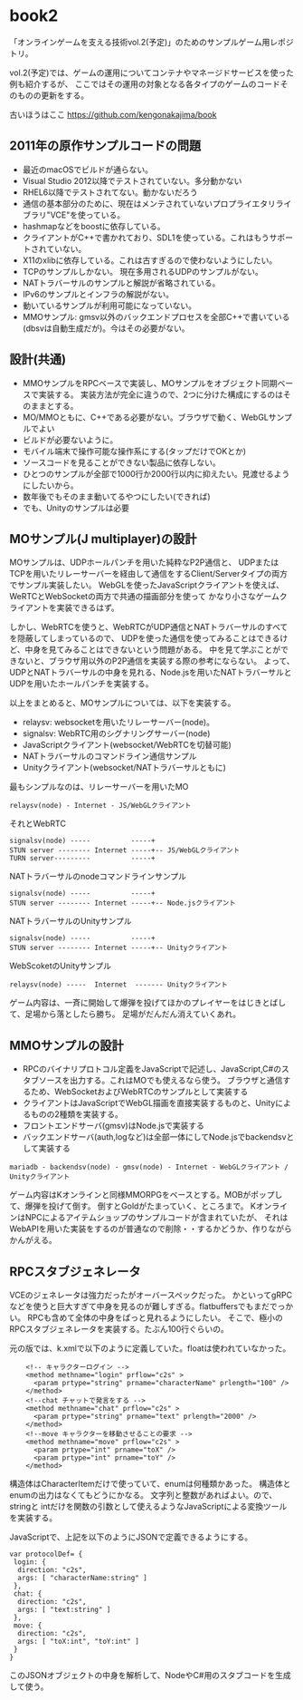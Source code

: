 # book2

「オンラインゲームを支える技術vol.2(予定)」のためのサンプルゲーム用レポジトリ。

vol.2(予定)では、ゲームの運用についてコンテナやマネージドサービスを使った例も紹介するが、
ここではその運用の対象となる各タイプのゲームのコードそのものの更新をする。

古いほうはここ <a href="https://github.com/kengonakajima/book">https://github.com/kengonakajima/book</a>

## 2011年の原作サンプルコードの問題
- 最近のmacOSでビルドが通らない。
- Visual Studio 2012以降でテストされていない。多分動かない
- RHEL6以降でテストされてない。動かないだろう
- 通信の基本部分のために、現在はメンテされていないプロプライエタリライブラリ"VCE"を使っている。
- hashmapなどをboostに依存している。
- クライアントがC++で書かれており、SDL1を使っている。これはもうサポートされていない。
- X11のxlibに依存している。これは古すぎるので使わないようにしたい。
- TCPのサンプルしかない。 現在多用されるUDPのサンプルがない。
- NATトラバーサルのサンプルと解説が省略されている。
- IPv6のサンプルとインフラの解説がない。
- 動いているサンプルが利用可能になっていない。
- MMOサンプル: gmsv以外のバックエンドプロセスを全部C++で書いている(dbsvは自動生成だが)。今はその必要がない。

## 設計(共通)
- MMOサンプルをRPCベースで実装し、MOサンプルをオブジェクト同期ベースで実装する。
実装方法が完全に違うので、2つに分けた構成にするのはそのままとする。
- MO/MMOともに、C++である必要がない。ブラウザで動く、WebGLサンプルでよい
- ビルドが必要ないように。
- モバイル端末で操作可能な操作系にする(タップだけでOKとか)
- ソースコードを見ることができない製品に依存しない。
- ひとつのサンプルが全部で1000行か2000行以内に抑えたい。見渡せるようにしたいから。
- 数年後でもそのまま動いてるやつにしたい(できれば)
- でも、Unityのサンプルは必要

## MOサンプル(J multiplayer)の設計
MOサンプルは、UDPホールパンチを用いた純粋なP2P通信と、
UDPまたはTCPを用いたリレーサーバーを経由して通信をするClient/Serverタイプの両方でサンプル実装したい。
WebGLを使ったJavaScriptクライアントを使えば、WeRTCとWebSocketの両方で共通の描画部分を使って
かなり小さなゲームクライアントを実装できるはず。

しかし、WebRTCを使うと、WebRTCがUDP通信とNATトラバーサルのすべてを隠蔽してしまっているので、
UDPを使った通信を使ってみることはできるけど、中身を見てみることはできないという問題がある。
中を見て学ぶことができないと、ブラウザ用以外のP2P通信を実装する際の参考にならない。
よって、UDPとNATトラバーサルの中身を見れる、Node.jsを用いたNATトラバーサルとUDPを用いたホールパンチを実装する。

以上をまとめると、MOサンプルについては、以下を実装する。

- relaysv: websocketを用いたリレーサーバー(node)。
- signalsv: WebRTC用のシグナリングサーバー(node)
- JavaScriptクライアント(websocket/WebRTCを切替可能)
- NATトラバーサルのコマンドライン通信サンプル
- Unityクライアント(websocket/NATトラバーサルともに)


最もシンプルなのは、リレーサーバーを用いたMO

```
relaysv(node) - Internet - JS/WebGLクライアント
```

それとWebRTC

```
signalsv(node) -----          -----+
STUN server -------- Internet -----+-- JS/WebGLクライアント
TURN server---------          -----+
```

NATトラバーサルのnodeコマンドラインサンプル

```
signalsv(node) -----          -----+
STUN server -------- Internet -----+-- Node.jsクライアント
```

NATトラバーサルのUnityサンプル

```
signalsv(node) -----          -----+
STUN server -------- Internet -----+-- Unityクライアント
```

WebScoketのUnityサンプル

```
relaysv(node) -----  Internet  ------- Unityクライアント
```

ゲーム内容は、一斉に開始して爆弾を投げてほかのプレイヤーをはじきとばして、足場から落としたら勝ち。
足場がだんだん消えていくあれ。


## MMOサンプルの設計
- RPCのバイナリプロトコル定義をJavaScriptで記述し、JavaScript,C#のスタブソースを出力する。これはMOでも使えるなら使う。
ブラウザと通信するため、WebSocketおよびWebRTCのサンプルとして実装する
- クライアントはJavaScriptでWebGL描画を直接実装するものと、Unityによるものの2種類を実装する。
- フロントエンドサーバ(gmsv)はNode.jsで実装する
- バックエンドサーバ(auth,logなど)は全部一体にしてNode.jsでbackendsvとして実装する


```
mariadb - backendsv(node) - gmsv(node) - Internet - WebGLクライアント / Unityクライアント
```

ゲーム内容はKオンラインと同様MMORPGをベースとする。MOBがポップして、爆弾を投げて倒す。
倒すとGoldがたまっていく、ところまで。
KオンラインはNPCによるアイテムショップのサンプルコードが含まれていたが、
それはWebAPIを用いた実装をするのが普通なので削除・・するかどうか、作りながらかんがえる。


## RPCスタブジェネレータ
VCEのジェネレータは強力だったがオーバースペックだった。
かといってgRPCなどを使うと巨大すぎて中身を見るのが難しすぎる。flatbuffersでもまだでっかい。
RPCも含めて全体の中身をぱっと見れるようにしたい。
そこで、極小のRPCスタブジェネレータを実装する。たぶん100行ぐらいの。

元の版では、k.xmlで以下のように定義していた。floatは使われていなかった。

```	
    <!-- キャラクターログイン -->
    <method methname="login" prflow="c2s" >
      <param prtype="string" prname="characterName" prlength="100" />	  	  
    </method>
    <!--chat チャットで発言をする -->
    <method methname="chat" prflow="c2s" >
      <param prtype="string" prname="text" prlength="2000" />
    </method>
    <!--move キャラクターを移動させることの要求 -->
    <method methname="move" prflow="c2s" >
      <param prtype="int" prname="toX" />
      <param prtype="int" prname="toY" /> 	  
    </method>
```

構造体はCharacterItemだけで使っていて、enumは何種類かあった。
構造体とenumの出力はなくてもどうにかなる。
文字列と整数があればよい。ので、stringと intだけを関数の引数として使えるようなJavaScriptによる変換ツールを実装する。

JavaScriptで、上記を以下のようにJSONで定義できるようにする。

```
var protocolDef= {
 login: {
  direction: "c2s",
  args: [ "characterName:string" ]
 },
 chat: {
  direction: "c2s",
  args: [ "text:string" ]
 },
 move: {
  direction: "c2s",
  args: [ "toX:int", "toY:int" ]
 }
}
```
このJSONオブジェクトの中身を解析して、NodeやC#用のスタブコードを生成して使う。